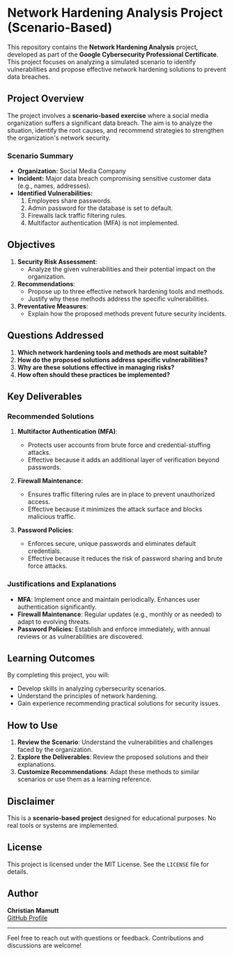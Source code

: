 # Network Hardening Analysis Project (Scenario-Based)

This repository contains the **Network Hardening Analysis** project, developed as part of the **Google Cybersecurity Professional Certificate**. This project focuses on analyzing a simulated scenario to identify vulnerabilities and propose effective network hardening solutions to prevent data breaches.

## Project Overview

The project involves a **scenario-based exercise** where a social media organization suffers a significant data breach. The aim is to analyze the situation, identify the root causes, and recommend strategies to strengthen the organization's network security.

### Scenario Summary

- **Organization:** Social Media Company
- **Incident:** Major data breach compromising sensitive customer data (e.g., names, addresses).
- **Identified Vulnerabilities:**
  1. Employees share passwords.
  2. Admin password for the database is set to default.
  3. Firewalls lack traffic filtering rules.
  4. Multifactor authentication (MFA) is not implemented.

## Objectives

1. **Security Risk Assessment**: 
   - Analyze the given vulnerabilities and their potential impact on the organization.
2. **Recommendations**: 
   - Propose up to three effective network hardening tools and methods.
   - Justify why these methods address the specific vulnerabilities.
3. **Preventative Measures**:
   - Explain how the proposed methods prevent future security incidents.

## Questions Addressed

1. **Which network hardening tools and methods are most suitable?**
2. **How do the proposed solutions address specific vulnerabilities?**
3. **Why are these solutions effective in managing risks?**
4. **How often should these practices be implemented?**

## Key Deliverables

### Recommended Solutions

1. **Multifactor Authentication (MFA)**:
   - Protects user accounts from brute force and credential-stuffing attacks.
   - Effective because it adds an additional layer of verification beyond passwords.
   
2. **Firewall Maintenance**:
   - Ensures traffic filtering rules are in place to prevent unauthorized access.
   - Effective because it minimizes the attack surface and blocks malicious traffic.

3. **Password Policies**:
   - Enforces secure, unique passwords and eliminates default credentials.
   - Effective because it reduces the risk of password sharing and brute force attacks.

### Justifications and Explanations

- **MFA**: Implement once and maintain periodically. Enhances user authentication significantly.
- **Firewall Maintenance**: Regular updates (e.g., monthly or as needed) to adapt to evolving threats.
- **Password Policies**: Establish and enforce immediately, with annual reviews or as vulnerabilities are discovered.

## Learning Outcomes

By completing this project, you will:

- Develop skills in analyzing cybersecurity scenarios.
- Understand the principles of network hardening.
- Gain experience recommending practical solutions for security issues.

## How to Use

1. **Review the Scenario**: Understand the vulnerabilities and challenges faced by the organization.
2. **Explore the Deliverables**: Review the proposed solutions and their explanations.
3. **Customize Recommendations**: Adapt these methods to similar scenarios or use them as a learning reference.

## Disclaimer

This is a **scenario-based project** designed for educational purposes. No real tools or systems are implemented.

## License

This project is licensed under the MIT License. See the `LICENSE` file for details.

## Author

**Christian Mamutt**  
[GitHub Profile](https://github.com/ChristianMamutt)

---

Feel free to reach out with questions or feedback. Contributions and discussions are welcome!
